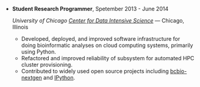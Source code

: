 - **Student Research Programmer**, Spetember 2013 - June 2014

    *University of Chicago [Center for Data Intensive Science](http://cdis.uchicago.edu/)* — Chicago, Illinois

    - Developed, deployed, and improved software infrastructure for
      doing bioinformatic analyses on cloud computing systems,
      primarily using Python.
    - Refactored and improved reliability of subsystem
      for automated HPC cluster provisioning.
    - Contributed to widely used open source projects including
      [bcbio-nextgen](https://github.com/chapmanb/bcbio-nextgen/) and
      [IPython](https://github.com/ipython/ipython).
